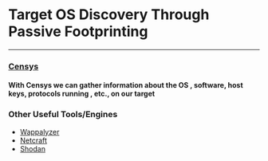 # Target OS Discovery Through Passive Footprinting
***
### [Censys](https://search.censys.io/?q=)
#### With Censys we can gather information about the OS , software, host keys, protocols running , etc., on our target


### Other Useful Tools/Engines
* [Wappalyzer](https://www.wappalyzer.com)
* [Netcraft](https://www.netcraft.com)
* [Shodan](https://www.shodan.io)